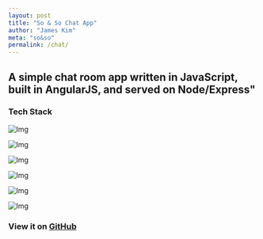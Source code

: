 ```yaml
---
layout: post
title: "So & So Chat App"
author: "James Kim"
meta: "so&so"
permalink: /chat/
---
```

## A simple chat room app written in JavaScript, built in AngularJS, and served on Node/Express"

### Tech Stack
<section id="service">
<div class="section-title">
</div>
<div id="skills">
<div>
<img src="{{site.baseurl}}/img/tech/javascript_100.png" alt="Img">
<p></p>
</div>
<div>
<img src="{{site.baseurl}}/img/tech/angular_100.png" alt="Img">
<p></p>
</div>
<div>
<img src="{{site.baseurl}}/img/tech/node_100.png" alt="Img">
<p></p>
</div>
<div>
<img src="{{site.baseurl}}/img/tech/html5_100.png" alt="Img">
<p></p>
</div>
<div>
<img src="{{site.baseurl}}/img/tech/css3_100.png" alt="Img">
<p></p>
</div>
<div>
<img src="{{site.baseurl}}/img/tech/bootstrap_100.png" alt="Img">
<p></p>
</div>
</div>
</section>

### View it on [GitHub](https://github.com/jimmy-james/so-and-so)
